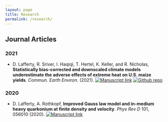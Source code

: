 ```yaml
---
layout: page
title: Research
permalink: /research/
---
```


## Journal Articles
<!-- NOTE! formatted in PNAS style from Papers -->
### 2021
- D. Lafferty, R. Sriver, I. Haqiqi, T. Hertel, K. Keller, and R. Nicholas, **Statistically bias-corrected and downscaled climate models underestimate the adverse effects of extreme heat on U.S. maize yields**. *Commun. Earth Environ.* (2021).
    [![Manuscript link](https://img.shields.io/static/v1?label=&message=Open%20Access&color=008000)](https://www.researchsquare.com/article/rs-157774/v1)
    [![Github repo](https://img.shields.io/static/v1?style=flat&logo=github&label=&message=Open%20Source&color=808080)](https://github.com/david0811/BCSD_CornYields_UQ)

### 2020
- D. Lafferty, A. Rothkopf, **Improved Gauss law model and in-medium heavy quarkonium at finite density and velocity**. *Phys Rev D* 101, 056010 (2020).
    [![Manuscript link](https://img.shields.io/static/v1?label=&message=Open%20Access&color=008000)](https://journals.aps.org/prd/abstract/10.1103/PhysRevD.101.056010)

<!-- [![Zenodo](https://zenodo.org/badge/280244273.svg)](https://zenodo.org/badge/latestdoi/280244273) -->
